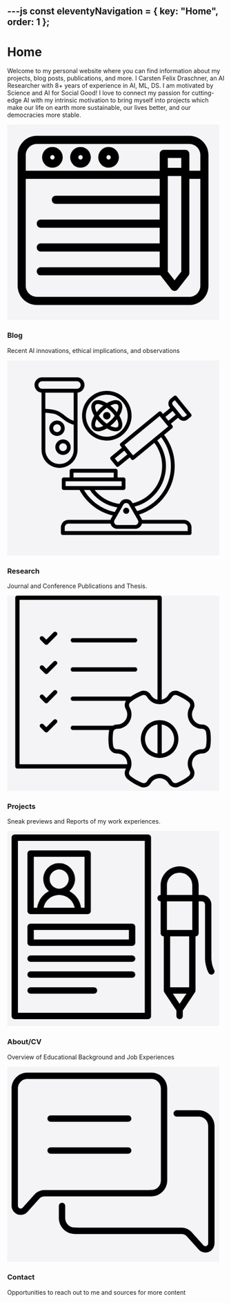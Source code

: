 ---js
const eleventyNavigation = {
	key: "Home",
	order: 1
};
---
# Home
Welcome to my personal website where you can find information about my projects, blog posts, publications, and more. I Carsten Felix Draschner, an AI Researcher with 8+ years of experience in AI, ML, DS. I am motivated by Science and AI for Social Good! I love to connect my passion for cutting-edge AI with my intrinsic motivation to bring myself into projects which make our life on earth more sustainable, our lives better, and our democracies more stable.

<a href="/blog/" style="text-decoration: none; color: inherit;">
  <div class="card">
    <img src="img/blog.png" alt="BlogIcon">
    <div>
      <h3>Blog</h3>
      <p>Recent AI innovations, ethical implications, and observations</p>
    </div>
  </div>
</a>

<a href="/research/" style="text-decoration: none; color: inherit;">
  <div class="card">
    <img src="img/research.png" alt="ResearchIcon">
    <div>
      <h3>Research</h3>
      <p>Journal and Conference Publications and Thesis.</p>
    </div>
  </div>
</a>

<a href="/projects/" style="text-decoration: none; color: inherit;">
  <div class="card">
    <img src="img/projects.png" alt="ProjectsIcon">
    <div>
      <h3>Projects</h3>
      <p>Sneak previews and Reports of my work experiences.</p>
    </div>
  </div>
</a>

<a href="/about/" style="text-decoration: none; color: inherit;">
  <div class="card">
    <img src="img/cv.png" alt="CvIcon">
    <div>
      <h3>About/CV</h3>
      <p>Overview of Educational Background and Job Experiences</p>
    </div>
  </div>
</a>

<a href="/contact/" style="text-decoration: none; color: inherit;">
  <div class="card">
    <img src="img/contact.png" alt="ContactIcon">
    <div>
      <h3>Contact</h3>
      <p>Opportunities to reach out to me and sources for more content</p>
    </div>
  </div>
</a>